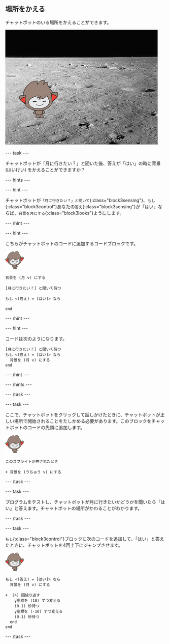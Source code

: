 ## 場所をかえる

チャットボットのいる場所をかえることができます。

![背景 (はいけい) をかえる](images/chatbot-backdrop-moon.png)

\--- task \---

チャットボットが「月に行きたい？」と聞いた後、答えが「はい」の時に背景 (はいけい) をかえることができますか？

\--- hints \---

\--- hint \---

チャットボットが`「月に行きたい？」と聞いて`{:class="block3sensing"}、`もし`{:class="block3control"}あなたの`答え`{:class="block3sensing"}が「はい」ならば、`背景を月にする`{:class="block3looks"}ようにします。

\--- /hint \---

\--- hint \---

こちらがチャットボットのコードに追加するコードブロックです。

![ナノ スプライト](images/nano-sprite.png)

```blocks3
背景を (月 v) にする

[月に行きたい？] と聞いて待つ

もし <(答え) = [はい]> なら 

end
```

\--- /hint \---

\--- hint \---

コードは次のようになります。

```blocks3
[月に行きたい？] と聞いて待つ
もし <(答え) = [はい]> なら 
  背景を (月 v) にする
end
```

\--- /hint \---

\--- /hints \---

\--- /task \---

\--- task \---

ここで、チャットボットをクリックして話しかけたときに、チャットボットが正しい場所で開始されることをたしかめる必要があります。このブロックをチャットボットのコードの先頭に追加します。

![ナノ スプライト](images/nano-sprite.png)

```blocks3
このスプライトが押されたとき

+ 背景を (うちゅう v) にする
```

\--- /task \---

\--- task \---

プログラムをテストし、チャットボットが月に行きたいかどうかを聞いたら「はい」と答えます。チャットボットの場所がかわることがわかります。

\--- /task \---

\--- task \---

`もし`{:class="block3control"}ブロックに次のコードを追加して、「はい」と答えたときに、チャットボットを4回上下にジャンプさせます。

![ナノ スプライト](images/nano-sprite.png)

```blocks3
もし <(答え) = [はい]> なら 
  背景を (月 v) にする

+  (4) 回繰り返す 
    y座標を (10) ずつ変える
    (0.1) 秒待つ
    y座標を (-10) ずつ変える
    (0.1) 秒待つ
  end
end
```

\--- /task \---